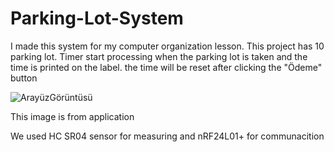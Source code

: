 # Parking-Lot-System
I made this system for my computer organization lesson. This project has 10 parking lot. Timer start processing when the parking lot is taken and the time is printed on the label. the time will be reset after clicking the "Ödeme" button

![ArayüzGörüntüsü](https://github.com/user-attachments/assets/a39a2a98-6f0e-4d53-8439-c7d1671f59e9)

This image is from application



We used HC SR04 sensor for measuring 
and nRF24L01+ for communacition

